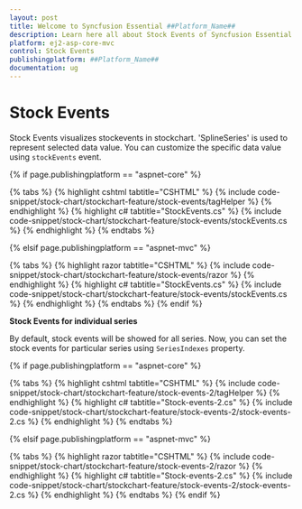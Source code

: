 ```yaml
---
layout: post
title: Welcome to Syncfusion Essential ##Platform_Name##
description: Learn here all about Stock Events of Syncfusion Essential ##Platform_Name## widgets based on HTML5 and jQuery.
platform: ej2-asp-core-mvc
control: Stock Events
publishingplatform: ##Platform_Name##
documentation: ug
---
```


<!-- markdownlint-disable MD036 -->

# Stock Events

Stock Events visualizes stockevents in stockchart. 'SplineSeries' is used to represent selected data value. You can customize the specific data value using `stockEvents` event.

{% if page.publishingplatform == "aspnet-core" %}

{% tabs %}
{% highlight cshtml tabtitle="CSHTML" %}
{% include code-snippet/stock-chart/stockchart-feature/stock-events/tagHelper %}
{% endhighlight %}
{% highlight c# tabtitle="StockEvents.cs" %}
{% include code-snippet/stock-chart/stockchart-feature/stock-events/stockEvents.cs %}
{% endhighlight %}
{% endtabs %}

{% elsif page.publishingplatform == "aspnet-mvc" %}

{% tabs %}
{% highlight razor tabtitle="CSHTML" %}
{% include code-snippet/stock-chart/stockchart-feature/stock-events/razor %}
{% endhighlight %}
{% highlight c# tabtitle="StockEvents.cs" %}
{% include code-snippet/stock-chart/stockchart-feature/stock-events/stockEvents.cs %}
{% endhighlight %}
{% endtabs %}
{% endif %}



**Stock Events for individual series**

By default, stock events will be showed for all series. Now, you can set the stock events for particular series using `SeriesIndexes` property.

{% if page.publishingplatform == "aspnet-core" %}

{% tabs %}
{% highlight cshtml tabtitle="CSHTML" %}
{% include code-snippet/stock-chart/stockchart-feature/stock-events-2/tagHelper %}
{% endhighlight %}
{% highlight c# tabtitle="Stock-events-2.cs" %}
{% include code-snippet/stock-chart/stockchart-feature/stock-events-2/stock-events-2.cs %}
{% endhighlight %}
{% endtabs %}

{% elsif page.publishingplatform == "aspnet-mvc" %}

{% tabs %}
{% highlight razor tabtitle="CSHTML" %}
{% include code-snippet/stock-chart/stockchart-feature/stock-events-2/razor %}
{% endhighlight %}
{% highlight c# tabtitle="Stock-events-2.cs" %}
{% include code-snippet/stock-chart/stockchart-feature/stock-events-2/stock-events-2.cs %}
{% endhighlight %}
{% endtabs %}
{% endif %}


